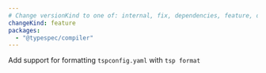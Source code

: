 ```yaml
---
# Change versionKind to one of: internal, fix, dependencies, feature, deprecation, breaking
changeKind: feature
packages:
  - "@typespec/compiler"
---
```


Add support for formatting `tspconfig.yaml` with `tsp format`
